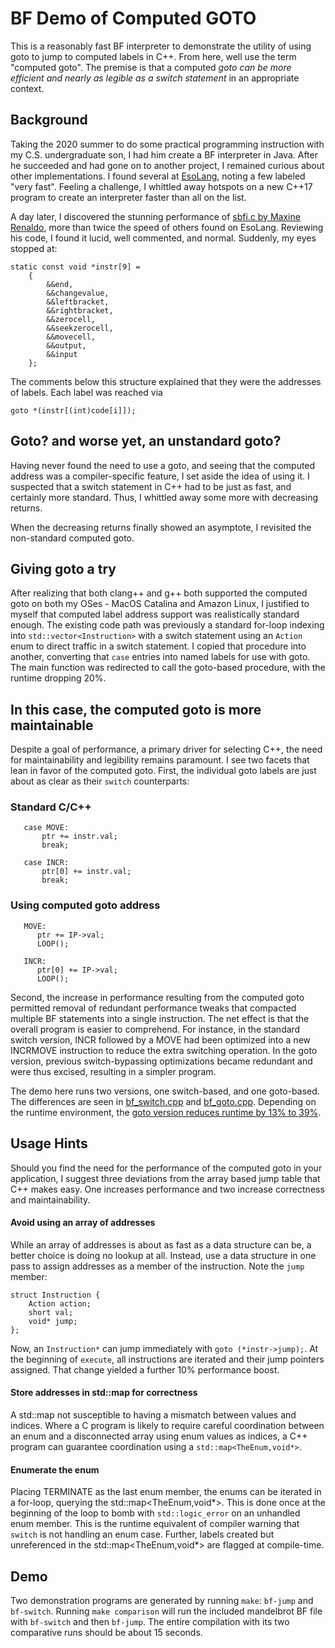 # BF Demo of Computed GOTO 

This is a reasonably fast BF interpreter to demonstrate the utility of
using goto to jump to computed labels in C++.  From here, well use the
term "computed goto".  The premise is that a computed *goto can be
more efficient and nearly as legible as a switch statement* in an
appropriate context.

## Background

Taking the 2020 summer to do some practical programming instruction
with my C.S. undergraduate son, I had him create a BF interpreter in
Java.  After he succeeded and had gone on to another project, I
remained curious about other implementations.  I found several at
[EsoLang](https://esolangs.org/wiki/Brainfuck), noting a few labeled
"very fast".  Feeling a challenge, I whittled
away hotspots on a new C++17 program to create an interpreter faster
than all on the list.

A day later, I discovered the stunning performance of [sbfi.c by
Maxine Renaldo](https://github.com/rinoldm/sbfi), more than twice the
speed of others found on EsoLang.  Reviewing his code, I found it
lucid, well commented, and normal. Suddenly, my eyes stopped at:

```
static const void *instr[9] =
    {
        &&end,
        &&changevalue,
        &&leftbracket,
        &&rightbracket,
        &&zerocell,
        &&seekzerocell,
        &&movecell,
        &&output,
        &&input
    };
```

The comments below this structure explained that they were the
addresses of labels.  Each label was reached via

```
goto *(instr[(int)code[i]]);
```

## Goto? and worse yet, an unstandard goto?

Having never found the need to use a goto, and seeing that the
computed address was a compiler-specific feature, I set aside the idea
of using it.  I suspected that a switch statement in C++ had to be
just as fast, and certainly more standard.  Thus, I whittled away some
more with decreasing returns.

When the decreasing returns finally showed an asymptote, I revisited
the non-standard computed goto.

## Giving goto a try

After realizing that both clang++ and g++ both supported the computed
goto on both my OSes - MacOS Catalina and Amazon Linux, I justified to
myself that computed label address support was realistically standard
enough.  The existing code path was previously a standard for-loop
indexing into ```std::vector<Instruction>``` with a switch statement
using an ```Action``` enum to direct traffic in a switch statement.  I
copied that procedure into another, converting that ```case``` entries
into named labels for use with goto.  The main function was redirected
to call the goto-based procedure, with the runtime dropping 20%.

## In this case, the computed goto is more maintainable

Despite a goal of performance, a primary driver for selecting C++, the
need for maintainability and legibility remains paramount.  I see two
facets that lean in favor of the computed goto.  First, the individual
goto labels are just about as clear as their ```switch```
counterparts:

### Standard C/C++

```
   case MOVE:
       ptr += instr.val;
       break;
       
   case INCR:
       ptr[0] += instr.val;
       break;
```

### Using computed goto address

```
   MOVE:
      ptr += IP->val;
      LOOP();
      
   INCR:
      ptr[0] += IP->val;
      LOOP();
```

Second, the increase in performance resulting from the computed goto
permitted removal of redundant performance tweaks that compacted
multiple BF statements into a single instruction.  The net
effect is that the overall program is easier to comprehend.  For
instance, in the standard switch version, INCR followed by a MOVE had
been optimized into a new INCRMOVE instruction to reduce the extra
switching operation.  In the goto version, previous switch-bypassing
optimizations became redundant and were thus excised, resulting in a
simpler program.

The demo here runs two versions, one switch-based, and one goto-based.
The differences are seen in 
[bf_switch.cpp](https://github.com/JohnCGriffin/BF-computed-goto/blob/master/bf_goto.cpp) 
and [bf_goto.cpp](https://github.com/JohnCGriffin/BF-computed-goto/blob/master/bf_goto.cpp). 
Depending on the runtime environment, 
the [goto version reduces runtime by 13% to 39%](https://github.com/JohnCGriffin/BF-computed-goto/blob/master/RESULTS.md).

## Usage Hints

Should you find the need for the performance of the computed goto in
your application, I suggest three deviations from the array based jump
table that C++ makes easy.  One increases performance and two increase
correctness and maintainability.

#### Avoid using an array of addresses

While an array of addresses is about as fast as a data structure can
be, a better choice is doing no lookup at all.  Instead, use a data
structure in one pass to assign addresses as a member of the
instruction.  Note the ```jump``` member:

```
struct Instruction {
    Action action;
    short val;
    void* jump;
};
```

Now, an ```Instruction*``` can jump immediately with ```goto
(*instr->jump);```.  At the beginning of ```execute```, all
instructions are iterated and their jump pointers assigned.  That
change yielded a further 10% performance boost.

#### Store addresses in std::map for correctness

A std::map not susceptible to having a mismatch between values and
indices. Where a C program is likely to require careful coordination
between an enum and a disconnected array using enum values as indices,
a C++ program can guarantee coordination using a
```std::map<TheEnum,void*>```.

#### Enumerate the enum

Placing TERMINATE as the last enum member, the enums can be iterated
in a for-loop, querying the std::map<TheEnum,void*>.  This is done
once at the beginning of the loop to bomb with ```std::logic_error```
on an unhandled enum member.  This is the runtime equivalent of
compiler warning that ```switch``` is not handling an enum case.
Further, labels created but unreferenced in the
std::map<TheEnum,void*> are flagged at compile-time.

## Demo

Two demonstration programs are generated by running ```make```:
```bf-jump``` and ```bf-switch```.  Running ```make comparison``` will
run the included mandelbrot BF file with ```bf-switch``` and then
```bf-jump```.  The entire compilation with its two comparative runs
should be about 15 seconds.



   
   
   




















## 
